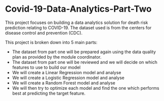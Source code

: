 # Covid-19-Data-Analytics-Part-Two
 This project focuses on building a data analytics solution for death risk prediction relating to COVID-19. The dataset used is from the centers for disease control and prevention (CDC). 

This project is broken down into 5 main parts:

- The dataset from part one will be prepared again using the data quality plan as provided by the module coordinator.
- The dataset from part one will be reviewed and we will decide on which features to use to build our model
- We will create a Linear Regression model and analyse
- We will create a Logistic Regression model and analyse
- We will create a Random Forest model and analyse
- We will then try to optimize each model and find the one which performs best at predicting the target feature.
